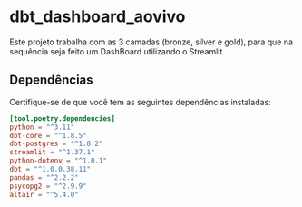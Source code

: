 # dbt_dashboard_aovivo
Este projeto trabalha com as 3 camadas (bronze, silver e gold), para que na sequência seja feito um DashBoard utilizando o Streamlit.

## Dependências

Certifique-se de que você tem as seguintes dependências instaladas:

```toml
[tool.poetry.dependencies]
python = "^3.11"
dbt-core = "^1.8.5"
dbt-postgres = "^1.8.2"
streamlit = "^1.37.1"
python-dotenv = "^1.0.1"
dbt = "^1.0.0.38.11"
pandas = "^2.2.2"
psycopg2 = "^2.9.9"
altair = "^5.4.0"
```